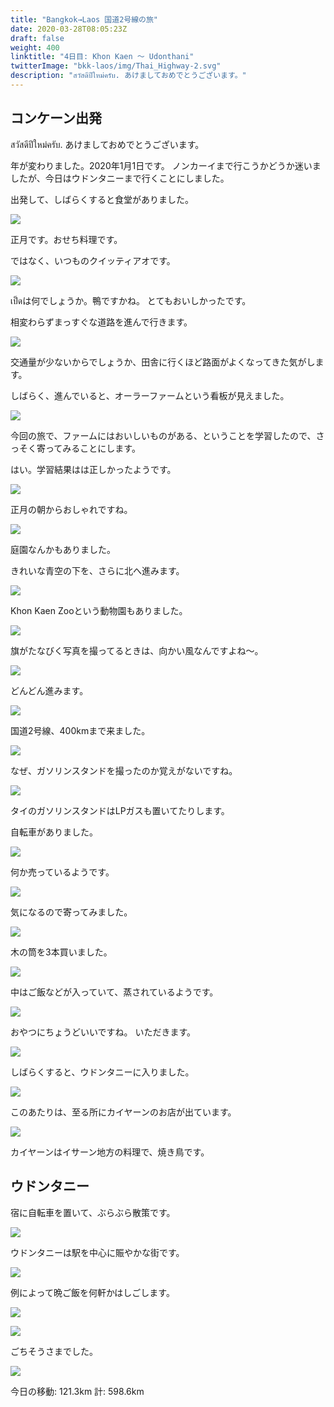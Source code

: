 ```yaml
---
title: "Bangkok→Laos 国道2号線の旅"
date: 2020-03-28T08:05:23Z
draft: false
weight: 400
linktitle: "4日目: Khon Kaen ～ Udonthani"
twitterImage: "bkk-laos/img/Thai_Highway-2.svg"
description: "สวัสดีปีใหม่ครับ. あけましておめでとうございます。"
---
```

## コンケーン出発

สวัสดีปีใหม่ครับ. あけましておめでとうございます。

年が変わりました。2020年1月1日です。
ノンカーイまで行こうかどうか迷いましたが、今日はウドンタニーまで行くことにしました。

出発して、しばらくすると食堂がありました。

![](../img/img_8033.jpg)

正月です。おせち料理です。

ではなく、いつものクイッティアオです。

![](../img/img_8032.jpg)

เป็ดは何でしょうか。鴨ですかね。
とてもおいしかったです。

相変わらずまっすぐな道路を進んで行きます。

![](../img/img_8038.jpg)

交通量が少ないからでしょうか、田舎に行くほど路面がよくなってきた気がします。

しばらく、進んでいると、オーラーファームという看板が見えました。

![](../img/img_8040.jpg)

今回の旅で、ファームにはおいしいものがある、ということを学習したので、さっそく寄ってみることにします。

はい。学習結果はは正しかったようです。

![](../img/img_8041.jpg)

正月の朝からおしゃれですね。

![](../img/img_8042.jpg)

庭園なんかもありました。

きれいな青空の下を、さらに北へ進みます。

![](../img/img_8044.jpg)

Khon Kaen Zooという動物園もありました。

![](../img/img_8045.jpg)

旗がたなびく写真を撮ってるときは、向かい風なんですよね～。

![](../img/img_8046.jpg)

どんどん進みます。

![](../img/img_8047.jpg)

国道2号線、400kmまで来ました。

![](../img/img_8049.jpg)


なぜ、ガソリンスタンドを撮ったのか覚えがないですね。

![](../img/img_8053.jpg)

タイのガソリンスタンドはLPガスも置いてたりします。

自転車がありました。

![](../img/img_8054.jpg)

何か売っているようです。

![](../img/img_8056.jpg)

気になるので寄ってみました。

![](../img/img_8057.jpg)

木の筒を3本買いました。

![](../img/img_8058.jpg)

中はご飯などが入っていて、蒸されているようです。

![](../img/img_8059.jpg)

おやつにちょうどいいですね。
いただきます。

![](../img/img_8060.jpg)

しばらくすると、ウドンタニーに入りました。

![](../img/img_8062.jpg)

このあたりは、至る所にカイヤーンのお店が出ています。

![](../img/img_8063.jpg)

カイヤーンはイサーン地方の料理で、焼き鳥です。

## ウドンタニー

宿に自転車を置いて、ぶらぶら散策です。

![](../img/img_8080.jpg)

ウドンタニーは駅を中心に賑やかな街です。

![](../img/img_8067.jpg)

例によって晩ご飯を何軒かはしごします。

![](../img/img_8069.jpg)

![](../img/img_8071.jpg)

ごちそうさまでした。

[![](../img/day4.png)](https://www.strava.com/activities/2972156827)

今日の移動: 121.3km 計: 598.6km
